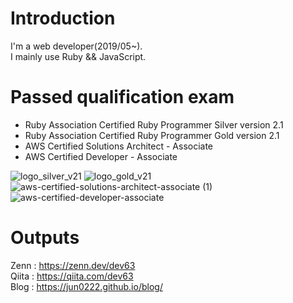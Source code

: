 # Introduction
I'm a web developer(2019/05~).  
I mainly use Ruby && JavaScript.

# Passed qualification exam
- Ruby Association Certified Ruby Programmer Silver version 2.1
- Ruby Association Certified Ruby Programmer Gold version 2.1
- AWS Certified Solutions Architect - Associate  
- AWS Certified Developer - Associate  

![logo_silver_v21](https://user-images.githubusercontent.com/47178202/147683245-bb9bf9f2-c250-4fe4-8ac6-e05a7a53273a.png)
![logo_gold_v21](https://user-images.githubusercontent.com/47178202/147683235-f4dcc2ad-11fc-4009-97ca-4e3adfa32fd0.png)
![aws-certified-solutions-architect-associate (1)](https://user-images.githubusercontent.com/47178202/147683254-919f81d1-98bb-4add-9c62-41ce1148d0f4.png)
![aws-certified-developer-associate](https://user-images.githubusercontent.com/47178202/150670762-88f6df37-e47b-48da-8949-65e4469e988e.png)


# Outputs
Zenn : https://zenn.dev/dev63  
Qiita : https://qiita.com/dev63  
Blog : https://jun0222.github.io/blog/  
